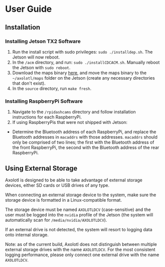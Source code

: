 # User Guide

## Installation
### Installing Jetson TX2 Software
1.  Run the install script with sudo privileges: `sudo ./installdep.sh`. The Jetson will now reboot.
2.  In the `/acm` directory, and run: `sudo ./installCDCACM.sh`. Manually reboot the Jetson with `sudo reboot`.
3.  Download the maps binary [here](https://drive.google.com/open?id=1UpHisYQQdKC_r3oSZfjjtk_R77760Z-u), and move the maps binary to the `~/axolotl/maps` folder on the Jetson (create any necessary directories that don't exist).
5.  In the `source` directory, run `make fresh`.

### Installing RaspberryPi Software
1. Navigate to the `/rpidashcams` directory and follow installation instructions for each RaspberryPi.
2. If using RaspberryPis that were not shipped with Jetson:
- Determine the Bluetooth address of each RaspberryPi, and replace the Bluetooth addresses in `macaddrs` with those addresses. `macaddrs` should only be comprised of two lines; the first with the Bluetooth address of the front RaspberryPi, the second with the Bluetooth address of the rear RaspberryPi.

## Using External Storage
Axolotl is designed to be able to take advantage of external storage devices, either SD cards or USB drives of any type.

When connecting an external storage device to the system, make sure the storage device is formatted in a Linux-compatible format.

The storage device must be named `AXOLOTLDCV` (case-sensitive) and the user must be logged into the `nvidia` profile of the Jetson (the system will automatically scan for `/media/nvidia/AXOLOTLDCV`).

If an external drive is not detected, the system will resort to logging data onto internal storage.

Note: as of the current build, Axolotl does not distinguish between multiple external storage drives with the name `AXOLOTLDCV`. For the most consistent logging performance, please only connect one external drive with the name `AXOLOTLDCV`.

